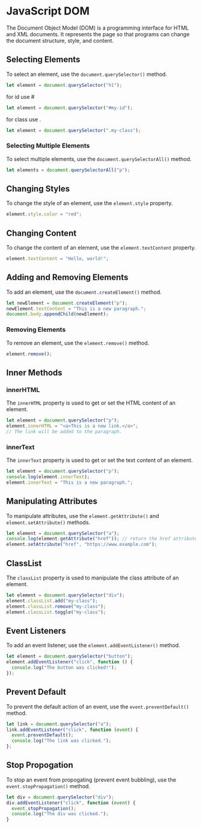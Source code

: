 # JavaScript DOM

The Document Object Model (DOM) is a programming interface for HTML and XML documents. It represents the page so that programs can change the document structure, style, and content.

## Selecting Elements

To select an element, use the `document.querySelector()` method.

```javascript
let element = document.querySelector("h1");
```

for id use #

```javascript
let element = document.querySelector("#my-id");
```

for class use .

```javascript
let element = document.querySelector(".my-class");
```

### Selecting Multiple Elements

To select multiple elements, use the `document.querySelectorAll()` method.

```javascript
let elements = document.querySelectorAll("p");
```

## Changing Styles

To change the style of an element, use the `element.style` property.

```javascript
element.style.color = "red";
```

## Changing Content

To change the content of an element, use the `element.textContent` property.

```javascript
element.textContent = "Hello, world!";
```

## Adding and Removing Elements

To add an element, use the `document.createElement()` method.

```javascript
let newElement = document.createElement("p");
newElement.textContent = "This is a new paragraph.";
document.body.appendChild(newElement);
```

### Removing Elements

To remove an element, use the `element.remove()` method.

```javascript
element.remove();
```

## Inner Methods

### innerHTML

The `innerHTML` property is used to get or set the HTML content of an element.

```javascript
let element = document.querySelector("p");
element.innerHTML = "<a>This is a new link.</a>";
// The link will be added to the paragraph.
```

### innerText

The `innerText` property is used to get or set the text content of an element.

```javascript
let element = document.querySelector("p");
console.log(element.innerText);
element.innerText = "This is a new paragraph.";
```

## Manipulating Attributes

To manipulate attributes, use the `element.getAttribute()` and `element.setAttribute()` methods.

```javascript
let element = document.querySelector("a");
console.log(element.getAttribute("href")); // return the href attribute
element.setAttribute("href", "https://www.example.com");
```

## ClassList

The `classList` property is used to manipulate the class attribute of an element.

```javascript
let element = document.querySelector("div");
element.classList.add("my-class");
element.classList.remove("my-class");
element.classList.toggle("my-class");
```

## Event Listeners

To add an event listener, use the `element.addEventListener()` method.

```javascript
let element = document.querySelector("button");
element.addEventListener("click", function () {
  console.log("The button was clicked!");
});
```

## Prevent Default

To prevent the default action of an event, use the `event.preventDefault()` method.

```javascript
let link = document.querySelector("a");
link.addEventListener("click", function (event) {
  event.preventDefault();
  console.log("The link was clicked.");
};
```

## Stop Propogation

To stop an event from propogating (prevent event bubbling), use the `event.stopPropagation()` method.

```javascript
let div = document.querySelector("div");
div.addEventListener("click", function (event) {
  event.stopPropagation();
  console.log("The div was clicked.");
}
```
